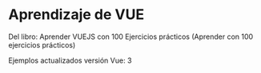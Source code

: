 # Aprendizaje de VUE

Del libro: Aprender VUEJS con 100 Ejercicios prácticos (Aprender con 100 ejercicios prácticos)

Ejemplos actualizados versión Vue: 3
